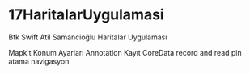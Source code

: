 # 17HaritalarUygulamasi
Btk Swift Atil Samancioğlu Haritalar Uygulaması

Mapkit
Konum Ayarları
Annotation
Kayıt
CoreData record and read
pin atama
navigasyon
